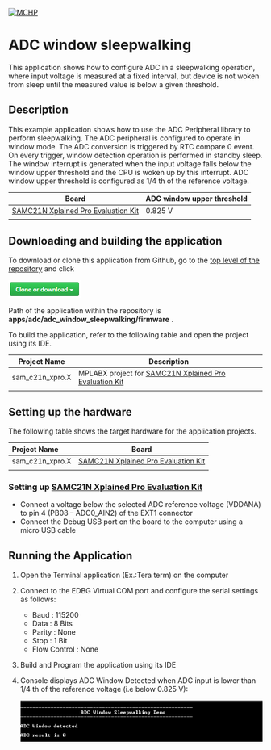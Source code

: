 [![MCHP](https://www.microchip.com/ResourcePackages/Microchip/assets/dist/images/logo.png)](https://www.microchip.com)

# ADC window sleepwalking

This application shows how to configure ADC in a sleepwalking operation, where input voltage is measured at a fixed interval, but device is not woken from sleep until the measured value is below a given threshold.

## Description

This example application shows how to use the ADC Peripheral library to perform sleepwalking.
The ADC peripheral is configured to operate in window mode. The ADC conversion is triggered by RTC compare 0 event. On every trigger, window detection operation is performed in standby sleep. The window interrupt is generated when the input voltage falls below the window upper threshold and the CPU is woken up by this interrupt. ADC window upper threshold is configured as 1/4 th of the reference voltage.

| Board | ADC window upper threshold |
| ----- | -------------------------- |
| [SAMC21N Xplained Pro Evaluation Kit](https://www.microchip.com/developmenttools/ProductDetails/atsamc21n-xpro) | 0.825 V |
|||

## Downloading and building the application

To download or clone this application from Github, go to the [top level of the repository](https://github.com/Microchip-MPLAB-Harmony/csp_apps_sam_c20_c21) and click

![clone](../../../docs/images/clone.png)

Path of the application within the repository is **apps/adc/adc_window_sleepwalking/firmware** .

To build the application, refer to the following table and open the project using its IDE.

| Project Name      | Description                                    |
| ----------------- | ---------------------------------------------- |
| sam_c21n_xpro.X | MPLABX project for [SAMC21N Xplained Pro Evaluation Kit](https://www.microchip.com/developmenttools/ProductDetails/atsamc21n-xpro) |
|||

## Setting up the hardware

The following table shows the target hardware for the application projects.

| Project Name| Board|
|:---------|:---------:|
| sam_c21n_xpro.X | [SAMC21N Xplained Pro Evaluation Kit](https://www.microchip.com/developmenttools/ProductDetails/atsamc21n-xpro)
|||

### Setting up [SAMC21N Xplained Pro Evaluation Kit](https://www.microchip.com/developmenttools/ProductDetails/atsamc21n-xpro)

- Connect a voltage below the selected ADC reference voltage (VDDANA) to pin 4 (PB08 – ADC0_AIN2) of the EXT1 connector
- Connect the Debug USB port on the board to the computer using a micro USB cable

## Running the Application

1. Open the Terminal application (Ex.:Tera term) on the computer
2. Connect to the EDBG Virtual COM port and configure the serial settings as follows:
    - Baud : 115200
    - Data : 8 Bits
    - Parity : None
    - Stop : 1 Bit
    - Flow Control : None
3. Build and Program the application using its IDE
4. Console displays ADC Window Detected when ADC input is lower than 1/4 th of the reference
voltage (i.e below 0.825 V):

    ![output](images/output_adc_window_sleepwalking.png)
